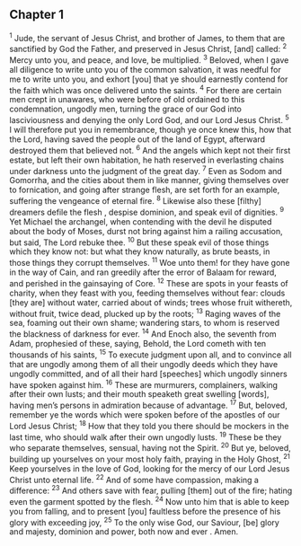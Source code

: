 ## Chapter 1

<sup>1</sup> Jude, the servant of Jesus Christ, and brother of James, to them that are sanctified by God the Father, and preserved in Jesus Christ, [and] called:
<sup>2</sup> Mercy unto you, and peace, and love, be multiplied.
<sup>3</sup> Beloved, when I gave all diligence to write unto you of the common salvation, it was needful for me to write unto you, and exhort [you] that ye should earnestly contend for the faith which was once delivered unto the saints.
<sup>4</sup> For there are certain men crept in unawares, who were before of old ordained to this condemnation, ungodly men, turning the grace of our God into lasciviousness and denying the only Lord God, and our Lord Jesus Christ.
<sup>5</sup> I will therefore put you in remembrance, though ye once knew this, how that the Lord, having saved the people out of the land of Egypt, afterward destroyed them that believed not.
<sup>6</sup> And the angels which kept not their first estate, but left their own habitation, he hath reserved in everlasting chains under darkness unto the judgment of the great day.
<sup>7</sup> Even as Sodom and Gomorrha, and the cities about them in like manner, giving themselves over to fornication, and going after strange flesh, are set forth for an example, suffering the vengeance of eternal fire.
<sup>8</sup> Likewise also these [filthy] dreamers defile the flesh , despise dominion, and speak evil of dignities.
<sup>9</sup> Yet Michael the archangel, when contending with the devil he disputed about the body of Moses, durst not bring against him a railing accusation, but said, The Lord rebuke thee.
<sup>10</sup> But these speak evil of those things which they know not: but what they know naturally, as brute beasts, in those things they corrupt themselves.
<sup>11</sup> Woe unto them! for they have gone in the way of Cain, and ran greedily after the error of Balaam for reward, and perished in the gainsaying of Core.
<sup>12</sup> These are spots in your feasts of charity, when they feast with you, feeding themselves without fear: clouds [they are] without water, carried about of winds; trees whose fruit withereth, without fruit, twice dead, plucked up by the roots;
<sup>13</sup> Raging waves of the sea, foaming out their own shame; wandering stars, to whom is reserved the blackness of darkness for ever.
<sup>14</sup> And Enoch also, the seventh from Adam, prophesied of these, saying, Behold, the Lord cometh with ten thousands of his saints,
<sup>15</sup> To execute judgment upon all, and to convince all that are ungodly among them of all their ungodly deeds which they have ungodly committed, and of all their hard [speeches] which ungodly sinners have spoken against him.
<sup>16</sup> These are murmurers, complainers, walking after their own lusts; and their mouth speaketh great swelling [words], having men’s persons in admiration because of advantage.
<sup>17</sup> But, beloved, remember ye the words which were spoken before of the apostles of our Lord Jesus Christ;
<sup>18</sup> How that they told you there should be mockers in the last time, who should walk after their own ungodly lusts.
<sup>19</sup> These be they who separate themselves, sensual, having not the Spirit.
<sup>20</sup> But ye, beloved, building up yourselves on your most holy faith, praying in the Holy Ghost,
<sup>21</sup> Keep yourselves in the love of God, looking for the mercy of our Lord Jesus Christ unto eternal life.
<sup>22</sup> And of some have compassion, making a difference:
<sup>23</sup> And others save with fear, pulling [them] out of the fire; hating even the garment spotted by the flesh.
<sup>24</sup> Now unto him that is able to keep you from falling, and to present [you] faultless before the presence of his glory with exceeding joy,
<sup>25</sup> To the only wise God, our Saviour, [be] glory and majesty, dominion and power, both now and ever . Amen.
